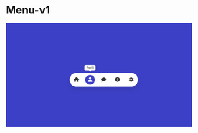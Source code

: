# Menu-v1
![video-to-gif](https://raw.githubusercontent.com/Marlonthe096/Menu-v1/main/Menu%20v1/menuv1.png)
